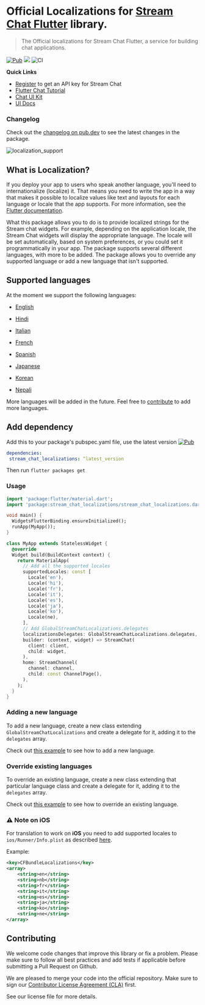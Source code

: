 # Official Localizations for [Stream Chat Flutter](https://getstream.io/chat/sdk/flutter/) library.

> The Official localizations for Stream Chat Flutter, a service for building chat applications.

[![Pub](https://img.shields.io/pub/v/stream_chat_localizations.svg)](https://pub.dartlang.org/packages/stream_chat_localizations)
![](https://img.shields.io/badge/platform-flutter%20%7C%20flutter%20web-ff69b4.svg?style=flat-square)
![CI](https://github.com/GetStream/stream-chat-flutter/workflows/stream_flutter_workflow/badge.svg?branch=master)


**Quick Links**

- [Register](https://getstream.io/chat/trial/) to get an API key for Stream Chat
- [Flutter Chat Tutorial](https://getstream.io/chat/flutter/tutorial/) 
- [Chat UI Kit](https://getstream.io/chat/ui-kit/)
- [UI Docs](https://getstream.io/chat/docs/sdk/flutter/stream_chat_flutter/introduction/)

### Changelog

Check out the [changelog on pub.dev](https://pub.dev/packages/stream_chat_localizations/changelog) to see the latest changes in the package.

![localization_support](https://user-images.githubusercontent.com/13705472/127504329-a9690184-ce0f-4442-adb4-a33b5e3a3bf1.png)

## What is Localization?

If you deploy your app to users who speak another language, you'll need to internationalize (localize) it. That means you need to write the app in a way that makes it possible to localize values like text and layouts for each language or locale that the app supports. For more information, see the [Flutter documentation](https://flutter.dev/docs/development/accessibility-and-localization/**internationalization**).

What this package allows you to do is to provide localized strings for the Stream chat widgets. For example, depending on the application locale, the Stream Chat widgets will display the appropriate language. The locale will be set automatically, based on system preferences, or you could set it programmatically in your app. The package supports several different languages, with more to be added. The package allows you to override any supported language or add a new language that isn't supported.

## Supported languages

At the moment we support the following languages:
- [English](https://github.com/GetStream/stream-chat-flutter/blob/master/packages/stream_chat_localizations/lib/src/stream_chat_localizations_en.dart)
- [Hindi](https://github.com/GetStream/stream-chat-flutter/blob/master/packages/stream_chat_localizations/lib/src/stream_chat_localizations_hi.dart)
- [Italian](https://github.com/GetStream/stream-chat-flutter/blob/master/packages/stream_chat_localizations/lib/src/stream_chat_localizations_it.dart)
- [French](https://github.com/GetStream/stream-chat-flutter/blob/master/packages/stream_chat_localizations/lib/src/stream_chat_localizations_fr.dart)
- [Spanish](https://github.com/GetStream/stream-chat-flutter/blob/master/packages/stream_chat_localizations/lib/src/stream_chat_localizations_es.dart)
- [Japanese](https://github.com/GetStream/stream-chat-flutter/blob/master/packages/stream_chat_localizations/lib/src/stream_chat_localizations_ja.dart)
- [Korean](https://github.com/GetStream/stream-chat-flutter/blob/master/packages/stream_chat_localizations/lib/src/stream_chat_localizations_ko.dart)

- [Nepali](https://github.com/GetStream/stream-chat-flutter/blob/master/packages/stream_chat_localizations/lib/src/stream_chat_localizations_ne.dart)


More languages will be added in the future. Feel free to [contribute](https://github.com/GetStream/stream-chat-flutter/blob/master/CONTRIBUTING.md) to add more languages.

## Add dependency

Add this to your package's pubspec.yaml file, use the latest version [![Pub](https://img.shields.io/pub/v/stream_chat_localizations.svg)](https://pub.dartlang.org/packages/stream_chat_localizations)
```yaml
dependencies:
 stream_chat_localizations: ^latest_version
```

Then run `flutter packages get`

### Usage

```dart
import 'package:flutter/material.dart';
import 'package:stream_chat_localizations/stream_chat_localizations.dart';

void main() {
  WidgetsFlutterBinding.ensureInitialized();
  runApp(MyApp());
}

class MyApp extends StatelessWidget {
  @override
  Widget build(BuildContext context) {
    return MaterialApp(
      // Add all the supported locales
      supportedLocales: const [
        Locale('en'),
        Locale('hi'),
        Locale('fr'),
        Locale('it'),
        Locale('es'),
        Locale('ja'),
        Locale('ko'),
        Locale(ne),
      ],
      // Add GlobalStreamChatLocalizations.delegates
      localizationsDelegates: GlobalStreamChatLocalizations.delegates,
      builder: (context, widget) => StreamChat(
        client: client,
        child: widget,
      ),
      home: StreamChannel(
        channel: channel,
        child: const ChannelPage(),
      ),
    );
  }
}
```

### Adding a new language

To add a new language, create a new class extending `GlobalStreamChatLocalizations` and create a delegate for it, adding it to the `delegates` array.

Check out [this example](https://github.com/GetStream/stream-chat-flutter/blob/master/packages/stream_chat_localizations/example/lib/add_new_lang.dart) to see how to add a new language.

### Override existing languages

To override an existing language, create a new class extending that particular language class and create a delegate for it, adding it to the `delegates` array.

Check out [this example](https://github.com/GetStream/stream-chat-flutter/blob/master/packages/stream_chat_localizations/example/lib/override_lang.dart) to see how to override an existing language.

### ⚠️ Note on **iOS**

For translation to work on **iOS** you need to add supported locales to 
`ios/Runner/Info.plist` as described [here](https://flutter.dev/docs/development/accessibility-and-localization/internationalization#localizing-for-ios-updating-the-ios-app-bundle).

Example:

```xml
<key>CFBundleLocalizations</key>
<array>
	<string>en</string>
	<string>nb</string>
	<string>fr</string>
	<string>it</string>
	<string>es</string>
    <string>ja</string>
    <string>ko</string>
    <string>ne</string>
</array>
```

## Contributing

We welcome code changes that improve this library or fix a problem. Please make sure to follow all best practices and add tests if applicable before submitting a Pull Request on Github.

We are pleased to merge your code into the official repository. Make sure to sign our [Contributor License Agreement (CLA)](https://docs.google.com/forms/d/e/1FAIpQLScFKsKkAJI7mhCr7K9rEIOpqIDThrWxuvxnwUq2XkHyG154vQ/viewform) first.

See our license file for more details.

